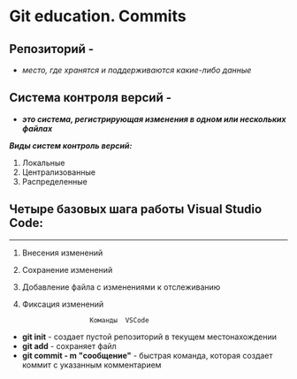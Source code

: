 # Git education. Commits #

## Репозиторий - 
+ *место, где хранятся и поддерживаются какие-либо данные*

## Система контроля версий - 
+ ***это система, регистрирующая изменения в одном или нескольких файлах***

***_Виды систем контроль версий_:***
1. Локальные
2. Централизованные
3. Распределенные

## Четыре базовых шага работы __Visual Studio Code__:
------

1. Внесения изменений
2. Сохранение изменений
3. Добавление файла с изменениями к отслеживанию
4. Фиксация изменений

                        Команды  VSCode

 + __git init__  - создает пустой репозиторий в текущем местонахождении    
 + __git add__ - сохраняет файл
 + __git commit - m "сообщение"__ - быстрая команда, которая создает коммит с указанным комментарием    

